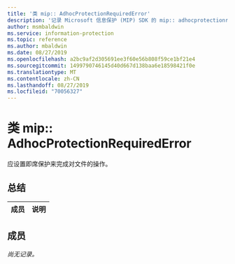 ```yaml
---
title: '类 mip:: AdhocProtectionRequiredError'
description: '记录 Microsoft 信息保护 (MIP) SDK 的 mip:: adhocprotectionrequirederror 类。'
author: msmbaldwin
ms.service: information-protection
ms.topic: reference
ms.author: mbaldwin
ms.date: 08/27/2019
ms.openlocfilehash: a2bc9af2d305691ee3f60e56b808f59ce1bf21e4
ms.sourcegitcommit: 1499790746145d40d667d138baa6e18598421f0e
ms.translationtype: MT
ms.contentlocale: zh-CN
ms.lasthandoff: 08/27/2019
ms.locfileid: "70056327"
---
```

# <a name="class-mipadhocprotectionrequirederror"></a>类 mip:: AdhocProtectionRequiredError 
应设置即席保护来完成对文件的操作。
  
## <a name="summary"></a>总结
 成员                        | 说明                                
--------------------------------|---------------------------------------------
  
## <a name="members"></a>成员
_尚无记录。_
